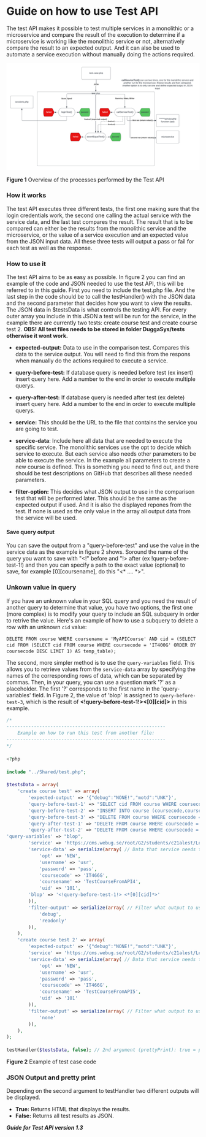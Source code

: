 # ﻿Guide on how to use Test API 

The test API makes it possible to test multiple services in a monolithic or a microservice and compare the result of the execution to determine if a microservice is working like the monolithic service or not, alternatively compare the result to an expected output. And it can also be used to automate a service execution without manually doing the actions required. 

![test-api-overview](overview-Test-API.png)

**Figure 1**  Overview of the processes performed by the Test API 


### How it works 

The test API executes three different tests, the first one making sure that the login credentials work, the second one calling the actual service with the service data, and the last test compares the result. The result that is to be compared can either be the results from the monolithic service and the microservice, or the value of a service execution and an expected value from the JSON input data. All these three tests will output a pass or fail for each test as well as the response. 

### How to use it 

The test API aims to be as easy as possible. In figure 2 you can find an example of the code and JSON needed to use the test API, this will be referred to in this guide. First you need to include the test.php file. And the last step in the code should be to call the testHandler() with the JSON data and the second parameter that decides how you want to view the results. The JSON data in $testsData is what controls the testing API. For every outer array you include in this JSON a test will be run for the service, in the example there are currently two tests: create course test and create course test 2. **OBS! All test files needs to be stored in folder DuggaSys/tests otherwise it wont work.**

- **expected-output:** Data to use in the comparison test. Compares this data to the service output. You will need to find this from the respons when manually do the actions required to execute a service.
- **query-before-test:** If database query is needed before test (ex insert) insert query here. Add a number to the end in order to execute multiple querys.  
- **query-after-test:** If database query is needed after test (ex delete) insert query here. Add a number to the end in order to execute multiple querys.   
- **service:** This should be the URL to the file that contains the service you are going to test. 
- **service-data**: Include here all data that are needed to execute the specific service. The monolithic services use the opt to decide which service to execute. But each service also needs other parameters to be able to execute the service. In the example all parameters to create a new course is defined. This is something you need to find out, and there should be test descriptions on GitHub that describes all these needed parameters. 

- **filter-option:** This decides what JSON output to use in the comparison test that will be performed later. This should be the same as the expected output if used. And it is also the displayed repones from the test. If none is used as the only value in the array all output data from the service will be used.  

#### Save query output
You can save the output from a "query-before-test" and use the value in the service data as the example in figure 2 shows. Soround the name of the query you want to save with "<!" before and  "!> after (ex !query-before-test-1!) and then you can specify a path to the exact value (optional) to save, for example [0][coursename], do this "<* .... *>".

### Unkown value in query
If you have an unknown value in your SQL query and you need the result of another query to determine that value, you have two options, the first one (more complex) is to modify your query to include an SQL subquery in order to retrive the value. Here's an example of how to use a subquery to delete a row with an unknown `cid` value:
```
DELETE FROM course WHERE coursename = 'MyAPICourse' AND cid = (SELECT cid FROM (SELECT cid FROM course WHERE coursecode = 'IT400G' ORDER BY coursecode DESC LIMIT 1) AS temp_table);
```

The second, more simpler method is to use the `query-variables` field. This allows you to retrieve values from the `service-data` array by specifying the names of the corresponding rows of data, which can be separated by commas. Then, in your query, you can use a question mark '?' as a placeholder. The first '?' corresponds to the first name in the 'query-variables' field. In Figure 2, the value of 'blop' is assigned to `query-before-test-3`, which is the result of **<!query-before-test-1!><[0][cid]>** in this example.


```php
/*
----------------------------------------------------------
    Example on how to run this test from another file:
----------------------------------------------------------
*/
 
<?php
 
include "../Shared/test.php";
 
$testsData = array(
    'create course test' => array(
        'expected-output' => '{"debug":"NONE!","motd":"UNK"}',
        'query-before-test-1' => "SELECT cid FROM course WHERE coursecode = 'IT401G' ORDER BY coursecode DESC LIMIT 1",
        'query-before-test-2' => "INSERT INTO course (coursecode,coursename,visibility,creator, hp) VALUES('IT401G','MyAPICourse',0,101, 7.5)",
        'query-before-test-3' => "DELETE FROM course WHERE coursecode = 'IT401G' AND cid = ?",
        'query-after-test-1' => "DELETE FROM course WHERE coursecode = 'IT478G' AND coursename = 'APICreateCourseTestQuery'",
        'query-after-test-2' => "DELETE FROM course WHERE coursecode = 'IT478G' AND coursename = 'APICreateCourseTestQuery'",
'query-variables' => "blop",
        'service' => 'https://cms.webug.se/root/G2/students/c21alest/LenaSYS/DuggaSys/courseedservice.php',
        'service-data' => serialize(array( // Data that service needs to execute function
            'opt' => 'NEW',
            'username' => 'usr',
            'password' => 'pass',
            'coursecode' => 'IT466G',
            'coursename' => 'TestCourseFromAPI4',
            'uid' => '101',
	    'blop' => '<!query-before-test-1!> <*[0][cid]*>'
        )),
        'filter-output' => serialize(array( // Filter what output to use in assert test, use none to use all ouput from service
            'debug',
            'readonly'
        )),
    ),
    'create course test 2' => array(
        'expected-output' => '{"debug":"NONE!","motd":"UNK"}',
        'service' => 'https://cms.webug.se/root/G2/students/c21alest/LenaSYS/DuggaSys/courseedservice.php',
        'service-data' => serialize(array( // Data that service needs to execute function
            'opt' => 'NEW',
            'username' => 'usr',
            'password' => 'pass',
            'coursecode' => 'IT466G',
            'coursename' => 'TestCourseFromAPI5',
            'uid' => '101'
        )),
        'filter-output' => serialize(array( // Filter what output to use in assert test, use none to use all ouput from service
            'none'
        )),
    ),
);
 
testHandler($testsData, false); // 2nd argument (prettyPrint): true = prettyprint (HTML), false = raw JSON

```

**Figure 2**  Example of test case code 


### JSON Output and pretty print 

Depending on the second argument to testHandler two different outputs will be displayed.  

- **True:** Returns HTML that displays the results.  
- **False:** Returns all test results as JSON. 

***Guide for Test API version 1.3***